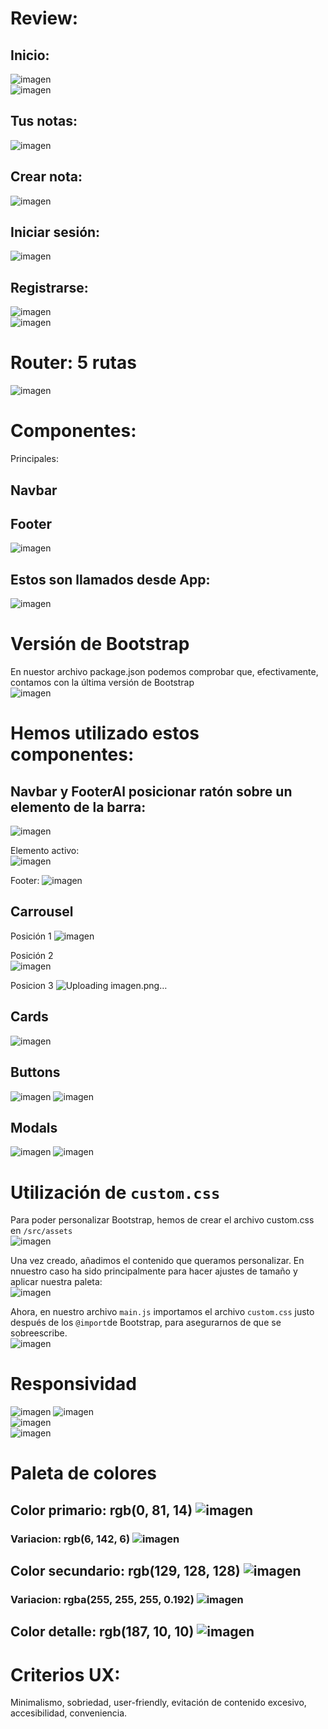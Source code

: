 # Review: 
## Inicio: 
![imagen](https://github.com/CatalinaRequenaF/Tus-Notas-Prototype/assets/91744454/ff2fd9b2-9376-4323-bfc4-804212106fff)  
![imagen](https://github.com/CatalinaRequenaF/Tus-Notas-Prototype/assets/91744454/3725c730-5e1a-4746-a871-f62a9adad922)



## Tus notas:  
![imagen](https://github.com/CatalinaRequenaF/Tus-Notas-Prototype/assets/91744454/4c4835ab-c740-4573-8314-52a56e5a2379)


## Crear nota:  
![imagen](https://github.com/CatalinaRequenaF/Tus-Notas-Prototype/assets/91744454/01659205-5157-4b35-a0bf-04869fbf084a)  

## Iniciar sesión:  
![imagen](https://github.com/CatalinaRequenaF/Tus-Notas-Prototype/assets/91744454/c47fd87a-3ec5-49fd-8d5c-2175843a89bd)

## Registrarse:
![imagen](https://github.com/CatalinaRequenaF/Tus-Notas-Prototype/assets/91744454/8f6ffd3a-02bf-4f0b-85d7-0d238bebec64)  
![imagen](https://github.com/CatalinaRequenaF/Tus-Notas-Prototype/assets/91744454/66752fdf-b535-457a-bffd-f02dacd2e5e8)

# Router: 5 rutas  
![imagen](https://github.com/CatalinaRequenaF/Tus-Notas-Prototype/assets/91744454/2e2a01d4-b174-44ab-a574-17e32196c196)


# Componentes: 
Principales: 
## Navbar  

## Footer  
![imagen](https://user-images.githubusercontent.com/91744454/223586551-06a20e4d-721e-4495-b6d0-f43d8fbc0524.png)

## Estos son llamados desde App:  
![imagen](https://user-images.githubusercontent.com/91744454/223586597-407105bf-6331-44ae-95b3-c06bec8dbe49.png)
  
  
# Versión de Bootstrap  
En nuestor archivo package.json podemos comprobar que, efectivamente, contamos con la última versión de Bootstrap  
![imagen](https://user-images.githubusercontent.com/91744454/223586809-326c7b1a-c42d-4499-8f20-e56516bbaf00.png)

# Hemos utilizado estos componentes:  
## Navbar y FooterAl posicionar ratón sobre un elemento de la barra:  
![imagen](https://github.com/CatalinaRequenaF/Tus-Notas-Prototype/assets/91744454/edf2e9fa-2ec6-4409-aa9c-a00439a46538)

Elemento activo:  
![imagen](https://github.com/CatalinaRequenaF/Tus-Notas-Prototype/assets/91744454/d34d962a-510a-4f97-8ea6-e13412ee3a9e)

Footer:
![imagen](https://user-images.githubusercontent.com/91744454/223592211-cf81db22-9b12-449c-8c84-019539d240f8.png)


## Carrousel    
Posición 1
![imagen](https://github.com/CatalinaRequenaF/Tus-Notas-Prototype/assets/91744454/7744ca52-9bc4-48c7-9a29-59239e4e2703)

Posición 2  
![imagen](https://github.com/CatalinaRequenaF/Tus-Notas-Prototype/assets/91744454/b604ab5f-8c25-4965-ab75-792fcfec1300)


Posicion 3
![Uploading imagen.png…]()


  
##  Cards  
![imagen](https://user-images.githubusercontent.com/91744454/223587016-835487a2-9736-446d-b503-377a504e7084.png)

## Buttons    
![imagen](https://user-images.githubusercontent.com/91744454/223587067-1882438e-ef2b-494c-99b8-25457aceb4a2.png)
![imagen](https://user-images.githubusercontent.com/91744454/223587102-9bef34ef-6a88-4c34-85f2-1221bfe9de9e.png)
 
##  Modals  
![imagen](https://user-images.githubusercontent.com/91744454/223587212-09841e15-b027-44f8-a80f-b7de901bc62c.png)
![imagen](https://user-images.githubusercontent.com/91744454/223587236-b727bea0-69bd-4c1c-b6cf-fbea8a02dd06.png)

# Utilización de `custom.css`  
Para poder personalizar Bootstrap, hemos de crear el archivo custom.css en `/src/assets`  
![imagen](https://user-images.githubusercontent.com/91744454/223588102-652b4f30-6e81-48a9-910c-d9e4f176aea9.png)

Una vez creado, añadimos el contenido que queramos personalizar. En nnuestro caso ha sido principalmente para hacer ajustes de tamaño y aplicar nuestra paleta:  
![imagen](https://user-images.githubusercontent.com/91744454/223587414-98b459f0-c71a-4c07-bfa2-7640ee47faf9.png)  

Ahora, en nuestro archivo `main.js` importamos el archivo `custom.css` justo después de los `@import`de Bootstrap, para asegurarnos de que se sobreescribe.  
![imagen](https://user-images.githubusercontent.com/91744454/223591987-7eff738f-63a8-4336-8844-50626fb27925.png)


# Responsividad 
![imagen](https://user-images.githubusercontent.com/91744454/223589560-93ac456c-81ea-4c92-92f1-d0714a7dada7.png)
![imagen](https://user-images.githubusercontent.com/91744454/223589748-dcccac1a-ec27-4e3a-b06d-f153cf9aa988.png)  
![imagen](https://user-images.githubusercontent.com/91744454/223589793-b402aaab-5bb1-49aa-a368-25f6bd0d1bdd.png)  
![imagen](https://user-images.githubusercontent.com/91744454/223589825-66ef825d-4562-4894-bda9-670dd660b4c0.png)
  
 # Paleta de colores
 ## Color primario: rgb(0, 81, 14) ![imagen](https://user-images.githubusercontent.com/91744454/223590448-8f9620ff-ff11-44ea-8ae8-6610eac4e167.png)

 ### Variacion: rgb(6, 142, 6)  ![imagen](https://user-images.githubusercontent.com/91744454/223590704-8e85efa7-233a-4993-bc06-91d4c50a85e8.png)
 
 ## Color secundario: rgb(129, 128, 128)  ![imagen](https://user-images.githubusercontent.com/91744454/223590582-49adec52-ea9f-4d95-b58d-3dca50d94572.png)
 ### Variacion: rgba(255, 255, 255, 0.192)  ![imagen](https://user-images.githubusercontent.com/91744454/223590660-d350a6cf-1abd-47fb-bcb8-036d6ee753cc.png)

 
 ## Color detalle: rgb(187, 10, 10)  ![imagen](https://user-images.githubusercontent.com/91744454/223590769-1fd37687-6bc0-4691-8458-caac3bfb7071.png)


# Criterios UX: 
Minimalismo, sobriedad, user-friendly, evitación de contenido excesivo, accesibilidad, conveniencia.
